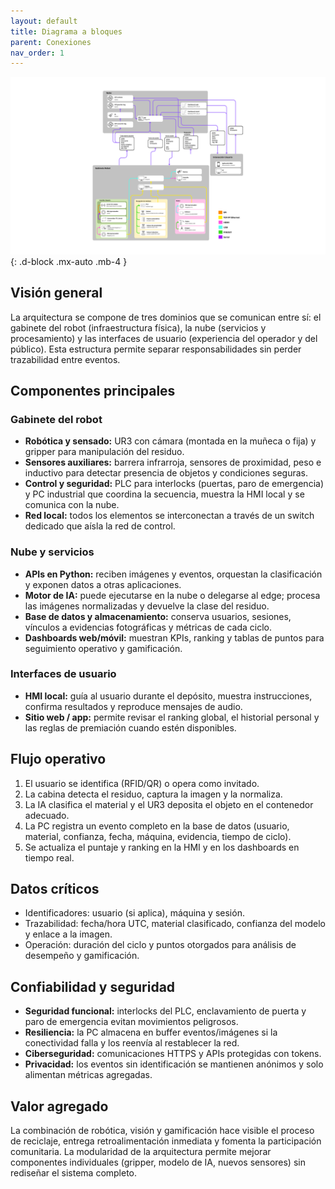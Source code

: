 ```yaml
---
layout: default
title: Diagrama a bloques
parent: Conexiones
nav_order: 1
---
```


![Diagrama general del proyecto](/assets/img/Diagrama_de_proyecto.png){: .d-block .mx-auto .mb-4 }

## Visión general
La arquitectura se compone de tres dominios que se comunican entre sí: el gabinete del robot (infraestructura física), la nube (servicios y procesamiento) y las interfaces de usuario (experiencia del operador y del público). Esta estructura permite separar responsabilidades sin perder trazabilidad entre eventos.

## Componentes principales
### Gabinete del robot
- **Robótica y sensado:** UR3 con cámara (montada en la muñeca o fija) y gripper para manipulación del residuo.
- **Sensores auxiliares:** barrera infrarroja, sensores de proximidad, peso e inductivo para detectar presencia de objetos y condiciones seguras.
- **Control y seguridad:** PLC para interlocks (puertas, paro de emergencia) y PC industrial que coordina la secuencia, muestra la HMI local y se comunica con la nube.
- **Red local:** todos los elementos se interconectan a través de un switch dedicado que aísla la red de control.

### Nube y servicios
- **APIs en Python:** reciben imágenes y eventos, orquestan la clasificación y exponen datos a otras aplicaciones.
- **Motor de IA:** puede ejecutarse en la nube o delegarse al edge; procesa las imágenes normalizadas y devuelve la clase del residuo.
- **Base de datos y almacenamiento:** conserva usuarios, sesiones, vínculos a evidencias fotográficas y métricas de cada ciclo.
- **Dashboards web/móvil:** muestran KPIs, ranking y tablas de puntos para seguimiento operativo y gamificación.

### Interfaces de usuario
- **HMI local:** guía al usuario durante el depósito, muestra instrucciones, confirma resultados y reproduce mensajes de audio.
- **Sitio web / app:** permite revisar el ranking global, el historial personal y las reglas de premiación cuando estén disponibles.

## Flujo operativo
1. El usuario se identifica (RFID/QR) o opera como invitado.
2. La cabina detecta el residuo, captura la imagen y la normaliza.
3. La IA clasifica el material y el UR3 deposita el objeto en el contenedor adecuado.
4. La PC registra un evento completo en la base de datos (usuario, material, confianza, fecha, máquina, evidencia, tiempo de ciclo).
5. Se actualiza el puntaje y ranking en la HMI y en los dashboards en tiempo real.

## Datos críticos
- Identificadores: usuario (si aplica), máquina y sesión.
- Trazabilidad: fecha/hora UTC, material clasificado, confianza del modelo y enlace a la imagen.
- Operación: duración del ciclo y puntos otorgados para análisis de desempeño y gamificación.

## Confiabilidad y seguridad
- **Seguridad funcional:** interlocks del PLC, enclavamiento de puerta y paro de emergencia evitan movimientos peligrosos.
- **Resiliencia:** la PC almacena en buffer eventos/imágenes si la conectividad falla y los reenvía al restablecer la red.
- **Ciberseguridad:** comunicaciones HTTPS y APIs protegidas con tokens.
- **Privacidad:** los eventos sin identificación se mantienen anónimos y solo alimentan métricas agregadas.

## Valor agregado
La combinación de robótica, visión y gamificación hace visible el proceso de reciclaje, entrega retroalimentación inmediata y fomenta la participación comunitaria. La modularidad de la arquitectura permite mejorar componentes individuales (gripper, modelo de IA, nuevos sensores) sin rediseñar el sistema completo.
